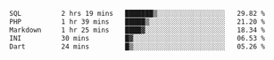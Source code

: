 <!--START_SECTION:waka-->

```txt
SQL          2 hrs 19 mins   ███████▒░░░░░░░░░░░░░░░░░   29.82 %
PHP          1 hr 39 mins    █████▒░░░░░░░░░░░░░░░░░░░   21.20 %
Markdown     1 hr 25 mins    ████▓░░░░░░░░░░░░░░░░░░░░   18.34 %
INI          30 mins         █▓░░░░░░░░░░░░░░░░░░░░░░░   06.53 %
Dart         24 mins         █▒░░░░░░░░░░░░░░░░░░░░░░░   05.26 %
```

<!--END_SECTION:waka-->
